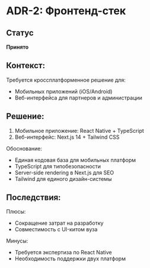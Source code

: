 # ADR-2: Фронтенд-стек

## Статус
**Принято**

## Контекст:
Требуется кроссплатформенное решение для:
- Мобильных приложений (iOS/Android)
- Веб-интерфейса для партнеров и администрации

## Решение:
1. Мобильное приложение: React Native + TypeScript
2. Веб-интерфейс: Next.js 14 + Tailwind CSS

Обоснование:
- Единая кодовая база для мобильных платформ
- TypeScript для типобезопасности
- Server-side rendering в Next.js для SEO
- Tailwind для единого дизайн-системы

## Последствия:
Плюсы:
- Сокращение затрат на разработку
- Совместимость с UI-китом вуза

Минусы:
- Требуется экспертиза по React Native
- Необходимость поддержки двух платформ
